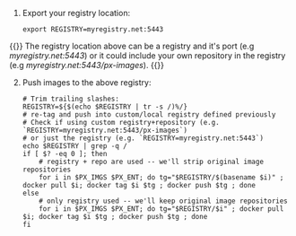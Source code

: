 1. Export your registry location:

    ```text
    export REGISTRY=myregistry.net:5443
    ```
{{<info>}} The registry location above can be a registry and it's port (e.g _myregistry.net:5443_) or it could include your own repository in the registry (e.g _myregistry.net:5443/px-images_).
{{</info>}}

2. Push images to the above registry:

    ```text
    # Trim trailing slashes:
    REGISTRY=${$(echo $REGISTRY | tr -s /)%/}
    # re-tag and push into custom/local registry defined previously
    # Check if using custom registry+repository (e.g. `REGISTRY=myregistry.net:5443/px-images`)
    # or just the registry (e.g. `REGISTRY=myregistry.net:5443`)
    echo $REGISTRY | grep -q /
    if [ $? -eq 0 ]; then
        # registry + repo are used -- we'll strip original image repositories
        for i in $PX_IMGS $PX_ENT; do tg="$REGISTRY/$(basename $i)" ; docker pull $i; docker tag $i $tg ; docker push $tg ; done
    else
        # only registry used -- we'll keep original image repositories
        for i in $PX_IMGS $PX_ENT; do tg="$REGISTRY/$i" ; docker pull $i; docker tag $i $tg ; docker push $tg ; done
    fi
    ```